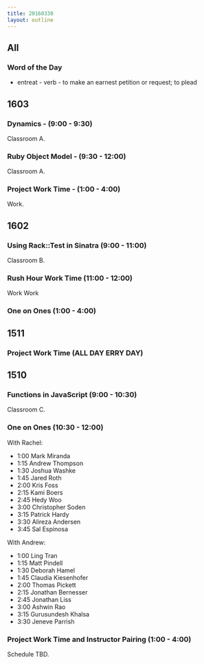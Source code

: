 ```yaml
---
title: 20160330
layout: outline
---
```


## All

### Word of the Day
* entreat - verb - to make an earnest petition or request; to plead


## 1603

### Dynamics - (9:00 - 9:30)

Classroom A.

### Ruby Object Model - (9:30 - 12:00)

Classroom A.

### Project Work Time - (1:00 - 4:00)

Work.


## 1602

### Using Rack::Test in Sinatra (9:00 - 11:00)

Classroom B.

### Rush Hour Work Time (11:00 - 12:00)

Work Work

### One on Ones (1:00 - 4:00)


## 1511

### Project Work Time  (ALL DAY ERRY DAY)


## 1510

### Functions in JavaScript (9:00 - 10:30)

Classroom C.

### One on Ones (10:30 - 12:00)

With Rachel:

* 1:00 Mark Miranda
* 1:15 Andrew Thompson
* 1:30 Joshua Washke
* 1:45 Jared Roth
* 2:00 Kris Foss
* 2:15 Kami Boers
* 2:45 Hedy Woo
* 3:00 Christopher Soden
* 3:15 Patrick Hardy
* 3:30 Alireza Andersen
* 3:45 Sal Espinosa

With Andrew: 

* 1:00 Ling Tran
* 1:15 Matt Pindell
* 1:30 Deborah Hamel
* 1:45 Claudia Kiesenhofer
* 2:00 Thomas Pickett
* 2:15 Jonathan Bernesser
* 2:45 Jonathan Liss
* 3:00 Ashwin Rao
* 3:15 Gurusundesh Khalsa
* 3:30 Jeneve Parrish

### Project Work Time and Instructor Pairing (1:00 - 4:00)

Schedule TBD.

